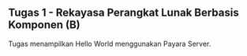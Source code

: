 ## Tugas 1 - Rekayasa Perangkat Lunak Berbasis Komponen (B)

Tugas menampilkan Hello World menggunakan Payara Server.
